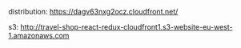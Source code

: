 distribution: https://dagv63nxg2ocz.cloudfront.net/

s3: http://travel-shop-react-redux-cloudfront1.s3-website-eu-west-1.amazonaws.com